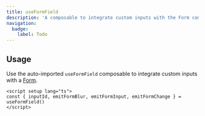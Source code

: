 ```yaml
---
title: useFormField 
description: 'A composable to integrate custom inputs with the Form component'
navigation:
  badge:
    label: Todo
---
```


## Usage

Use the auto-imported `useFormField` composable to integrate custom inputs with a [Form](/components/form).

```vue
<script setup lang="ts">
const { inputId, emitFormBlur, emitFormInput, emitFormChange } = useFormField()
</script>
```
